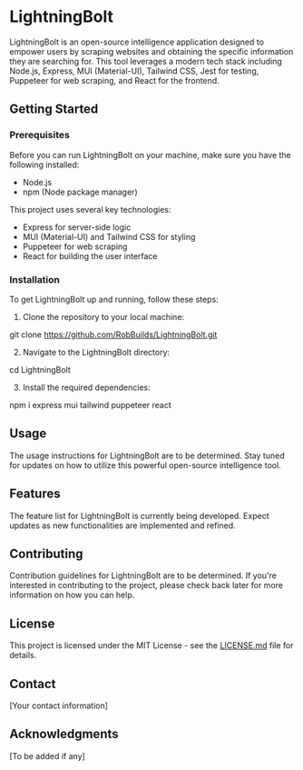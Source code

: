 # LightningBolt

LightningBolt is an open-source intelligence application designed to empower users by scraping websites and obtaining the specific information they are searching for. This tool leverages a modern tech stack including Node.js, Express, MUI (Material-UI), Tailwind CSS, Jest for testing, Puppeteer for web scraping, and React for the frontend.

## Getting Started

### Prerequisites

Before you can run LightningBolt on your machine, make sure you have the following installed:

- Node.js
- npm (Node package manager)

This project uses several key technologies:

- Express for server-side logic
- MUI (Material-UI) and Tailwind CSS for styling
- Puppeteer for web scraping
- React for building the user interface

### Installation

To get LightningBolt up and running, follow these steps:

1. Clone the repository to your local machine:

git clone https://github.com/RobBuilds/LightningBolt.git

2. Navigate to the LightningBolt directory:

cd LightningBolt

3. Install the required dependencies:

npm i express mui tailwind puppeteer react


## Usage

The usage instructions for LightningBolt are to be determined. Stay tuned for updates on how to utilize this powerful open-source intelligence tool.

## Features

The feature list for LightningBolt is currently being developed. Expect updates as new functionalities are implemented and refined.

## Contributing

Contribution guidelines for LightningBolt are to be determined. If you're interested in contributing to the project, please check back later for more information on how you can help.

## License

This project is licensed under the MIT License - see the [LICENSE.md](LICENSE.md) file for details.

## Contact

[Your contact information]

## Acknowledgments

[To be added if any]